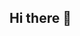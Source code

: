 ## Hi there 👋

<!--
**muhammedsiraja8-cyber/muhammedsiraja8-cyber** is a ✨ _special_ ✨ repository because its `README.md` (this file) appears on your GitHub profile.

Here are some ideas to get you started:

- 🔭 I’m currently working on ...
- 🌱 I’m currently learning ...
- 👯 I’m looking to collaborate on ...
- 🤔 I’m looking for help with ...
- 💬 Ask me about ...
- 📫 How to reach me: ...
- 😄 Pronouns: ...
- ⚡ Fun fact: ...<!DOCTYPE html>
<html>
<head>
    <title>My GitHub Website</title>
    <link rel="stylesheet" href="style.css">
</head>
<body>
    <nav>
        <a href="index.html">Home</a> |
        <a href="about.html">About</a> |
        <a href="contact.html">Contact</a>
    </nav>

    <h1>Assalamu Alaikum 👋</h1>
    <p>Sannu da zuwa shafina na farko akan GitHub Pages!</p>
    <img src="images/logo.png" alt="My Logo" width="200">
    <p>Ina koyo HTML, CSS, da GitHub 🚀</p>
</body>
</html><!DOCTYPE html>
<html>
<head>
    <title>About Me</title>
    <link rel="stylesheet" href="style.css">
</head>
<body>
    <nav>
        <a href="index.html">Home</a> |
        <a href="about.html">About</a> |
        <a href="contact.html">Contact</a>
    </nav>

    <h1>Game da Ni</h1>
    <p>Suna na Surajo Muhammed. Ina koyo web development da kuma GitHub.</p>
    <p>Ina sha'awar tailoring, health, da kasuwanci 🧵💊💼</p>
</body>
</html><!DOCTYPE html>
<html>
<head>
    <title>Contact Me</title>
    <link rel="stylesheet" href="style.css">
</head>
<body>
    <nav>
        <a href="index.html">Home</a> |
        <a href="about.html">About</a> |
        <a href="contact.html">Contact</a>
    </nav>

    <h1>Tuntube Ni</h1>
    <p>Phone: 07047678879</p>
    <p>Email: example@gmail.com</p>
    <p>Location: Potiskum, Nigeria</p>
</body>
</html>body {
    background-color: #f0f8ff;
    font-family: Arial, sans-serif;
    text-align: center;
    margin: 0;
    padding: 0;
}

nav {
    background: #333;
    padding: 10px;
}

nav a {
    color: white;
    text-decoration: none;
    margin: 0 10px;
    font-weight: bold;
}

nav a:hover {
    color: yellow;
}

h1 {
    color: green;
    margin-top: 30px;
}

p {
    color: #444;
    font-size: 18px;
}my-website/
│
├── index.html
├── about.html
├── contact.html
├── style.css
└── images